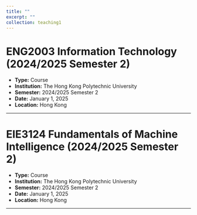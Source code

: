 ```yaml
---
title: ""
excerpt: ""
collection: teaching1
---
```


# ENG2003 Information Technology (2024/2025 Semester 2)

- **Type:** Course  
- **Institution:** The Hong Kong Polytechnic University  
- **Semester:** 2024/2025 Semester 2  
- **Date:** January 1, 2025  
- **Location:** Hong Kong  

---

# EIE3124 Fundamentals of Machine Intelligence (2024/2025 Semester 2)

- **Type:** Course  
- **Institution:** The Hong Kong Polytechnic University  
- **Semester:** 2024/2025 Semester 2  
- **Date:** January 1, 2025  
- **Location:** Hong Kong  

---
